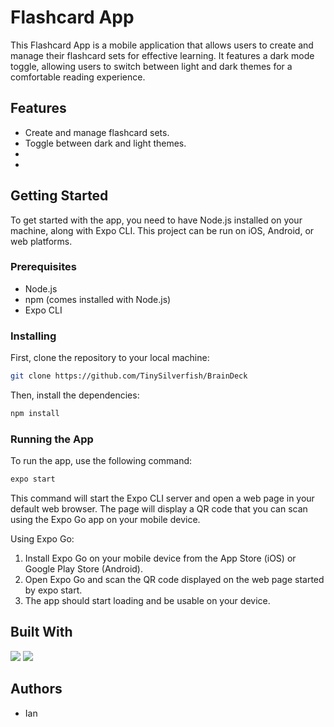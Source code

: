 # Flashcard App

This Flashcard App is a mobile application that allows users to create and manage their flashcard sets for effective learning. It features a dark mode toggle, allowing users to switch between light and dark themes for a comfortable reading experience.

## Features

- Create and manage flashcard sets.
- Toggle between dark and light themes.
- 
- 

## Getting Started

To get started with the app, you need to have Node.js installed on your machine, along with Expo CLI. This project can be run on iOS, Android, or web platforms.

### Prerequisites

- Node.js
- npm (comes installed with Node.js)
- Expo CLI

### Installing

First, clone the repository to your local machine:

```bash
git clone https://github.com/TinySilverfish/BrainDeck
```
Then, install the dependencies:
```bash
npm install
```
### Running the App

To run the app, use the following command:
```bash
expo start
```
This command will start the Expo CLI server and open a web page in your default web browser. The page will display a QR code that you can scan using the Expo Go app on your mobile device.

Using Expo Go:
1. Install Expo Go on your mobile device from the App Store (iOS) or Google Play Store (Android).
2. Open Expo Go and scan the QR code displayed on the web page started by expo start.
3. The app should start loading and be usable on your device.

## Built With
<img src="{https://img.shields.io/badge/React_Native-20232A?style=for-the-badge&logo=react&logoColor=61DAFB}" />
<img src="{https://img.shields.io/badge/JavaScript-323330?style=for-the-badge&logo=javascript&logoColor=F7DF1E}" />

## Authors
- Ian
